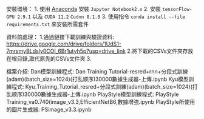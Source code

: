 安裝環境：
    1. 使用 [Anaconda](https://www.anaconda.com/download) 安裝 `Jupyter Notebook2.x`
    2. 安裝 `tensorFlow-GPU 2.9.1` 以及 `CUDA 11.2` `Cudnn 8.1.0` 
    3. 使用指令 `conda install --file requirements.txt` 來安裝所需套件

資料前處理：
    1.通過鏈接下載訓練與驗證資料:  https://drive.google.com/drive/folders/1UdS1-7mrsmyBLdsly0COI_6Br1utyh5p?usp=drive_link
    2.將下載的CSVs文件夾存放在根目錄,取代原先的CSVs文件夾
    3.



檔案介紹:
     Dan模型訓練程式:  Dan Training Tutorial-resred+rnn+分段式訓練(adam)(batch_size=1024)(打乱顺序)30000數據生成器-上傳.ipynb
     Kyu模型訓練程式:  Kyu_Training_Tutorial_resred+分段式訓練(adam)(batch_size=1024)(打乱顺序)30000數據生成器-上傳.ipynb
     PlayStyle模型訓練程式:  PlayStyle Training_va0.740(image_v3.3,EfficientNetB6,數據增強.ipynb
     PlayStyle所使用的圖片生成器:  PSimage_v3.3.ipynb